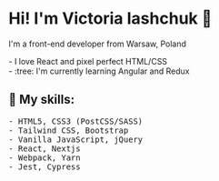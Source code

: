 # Hi! I'm Victoria Iashchuk 👋

I'm a front-end developer from Warsaw, Poland

<p>
- I love React and pixel perfect HTML/CSS<br/>
- :tree: I'm currently learning Angular and Redux
</p>

## :rocket: My skills:

<pre>
- HTML5, CSS3 (PostCSS/SASS)
- Tailwind CSS, Bootstrap
- Vanilla JavaScript, jQuery
- React, Nextjs
- Webpack, Yarn
- Jest, Cypress
</pre>
